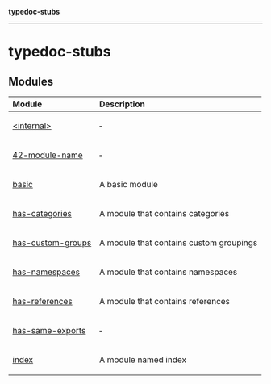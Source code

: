 **typedoc-stubs**

***

# typedoc-stubs

## Modules

<table>
<thead>
<tr>
<th align="left">Module</th>
<th align="left">Description</th>
</tr>
</thead>
<tbody>
<tr>
<td>

[\<internal\>](-internal-.md)

</td>
<td>

&hyphen;

</td>
</tr>
<tr>
<td>

[42-module-name](42-module-name.md)

</td>
<td>

&hyphen;

</td>
</tr>
<tr>
<td>

[basic](basic.md)

</td>
<td>

A basic module

</td>
</tr>
<tr>
<td>

[has-categories](has-categories.md)

</td>
<td>

A module that contains categories

</td>
</tr>
<tr>
<td>

[has-custom-groups](has-custom-groups.md)

</td>
<td>

A module that contains custom groupings

</td>
</tr>
<tr>
<td>

[has-namespaces](has-namespaces/index.md)

</td>
<td>

A module that contains namespaces

</td>
</tr>
<tr>
<td>

[has-references](has-references.md)

</td>
<td>

A module that contains references

</td>
</tr>
<tr>
<td>

[has-same-exports](has-same-exports.md)

</td>
<td>

&hyphen;

</td>
</tr>
<tr>
<td>

[index](module_index.md)

</td>
<td>

A module named index

</td>
</tr>
</tbody>
</table>
